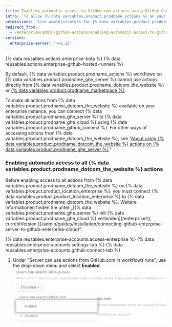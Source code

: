 ```yaml
---
title: Enabling automatic access to GitHub.com actions using GitHub Connect
intro: 'To allow {% data variables.product.prodname_actions %} on your enterprise instance to use actions from {% data variables.product.prodname_dotcom_the_website %}, you can connect {% data variables.product.product_location_enterprise %} to {% data variables.product.prodname_ghe_cloud %}.'
permissions: 'Site administrators for {% data variables.product.prodname_ghe_server %} who are also owners of the connected {% data variables.product.prodname_ghe_cloud %} organization or enterprise account can enable access to all {% data variables.product.prodname_dotcom_the_website %} actions.'
redirect_from:
  - /enterprise/admin/github-actions/enabling-automatic-access-to-githubcom-actions-using-github-connect
versions:
  enterprise-server: '>=2.22'
---
```


{% data reusables.actions.enterprise-beta %}
{% data reusables.actions.enterprise-github-hosted-runners %}

By default, {% data variables.product.prodname_actions %} workflows on {% data variables.product.prodname_ghe_server %} cannot use actions directly from {% data variables.product.prodname_dotcom_the_website %} or [{% data variables.product.prodname_marketplace %}](https://github.com/marketplace?type=actions).

To make all actions from {% data variables.product.prodname_dotcom_the_website %} available on your enterprise instance, you can connect {% data variables.product.prodname_ghe_server %} to {% data variables.product.prodname_ghe_cloud %} using {% data variables.product.prodname_github_connect %}. For other ways of accessing actions from {% data variables.product.prodname_dotcom_the_website %}, see "[About using {% data variables.product.prodname_dotcom_the_website %} actions on {% data variables.product.prodname_ghe_server %}](/enterprise/admin/github-actions/about-using-githubcom-actions-on-github-enterprise-server)."

### Enabling automatic access to all {% data variables.product.prodname_dotcom_the_website %} actions

Before enabling access to all actions from {% data variables.product.prodname_dotcom_the_website %} on {% data variables.product.product_location_enterprise %}, you must connect {% data variables.product.product_location_enterprise %} to {% data variables.product.prodname_dotcom_the_website %}. Weitere Informationen finden Sie unter „[{% data variables.product.prodname_ghe_server %} mit {% data variables.product.prodname_ghe_cloud %} verbinden](/enterprise/{{ currentVersion }}/admin/guides/installation/connecting-github-enterprise-server-to-github-enterprise-cloud)“.

{% data reusables.enterprise-accounts.access-enterprise %}
{% data reusables.enterprise-accounts.settings-tab %}
{% data reusables.enterprise-accounts.github-connect-tab %}
1. Under "Server can use actions from GitHub.com in workflows runs", use the drop-down menu and select **Enabled**. ![Drop-down menu to actions from GitHub.com in workflows runs](/assets/images/enterprise/site-admin-settings/enable-marketplace-actions-drop-down.png)
